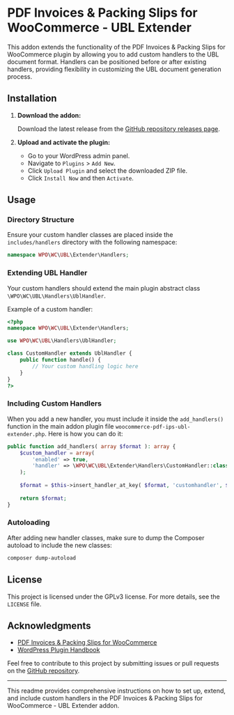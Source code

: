 # PDF Invoices & Packing Slips for WooCommerce - UBL Extender

This addon extends the functionality of the PDF Invoices & Packing Slips for WooCommerce plugin by allowing you to add custom handlers to the UBL document format. Handlers can be positioned before or after existing handlers, providing flexibility in customizing the UBL document generation process.

## Installation

1. **Download the addon:**

   Download the latest release from the [GitHub repository releases page](https://github.com/your-repo/woocommerce-pdf-ips-ubl-extender/releases).

2. **Upload and activate the plugin:**

   - Go to your WordPress admin panel.
   - Navigate to `Plugins` > `Add New`.
   - Click `Upload Plugin` and select the downloaded ZIP file.
   - Click `Install Now` and then `Activate`.

## Usage

### Directory Structure

Ensure your custom handler classes are placed inside the `includes/handlers` directory with the following namespace:

```php
namespace WPO\WC\UBL\Extender\Handlers;
```

### Extending UBL Handler

Your custom handlers should extend the main plugin abstract class `\WPO\WC\UBL\Handlers\UblHandler`.

Example of a custom handler:

```php
<?php
namespace WPO\WC\UBL\Extender\Handlers;

use WPO\WC\UBL\Handlers\UblHandler;

class CustomHandler extends UblHandler {
    public function handle() {
        // Your custom handling logic here
    }
}
?>
```

### Including Custom Handlers

When you add a new handler, you must include it inside the `add_handlers()` function in the main addon plugin file `woocommerce-pdf-ips-ubl-extender.php`. Here is how you can do it:

```php
public function add_handlers( array $format ): array {
    $custom_handler = array(
        'enabled' => true,
        'handler' => \WPO\WC\UBL\Extender\Handlers\CustomHandler::class,
    );
    
    $format = $this->insert_handler_at_key( $format, 'customhandler', $custom_handler, 'issuedate', 'after' ); // Insert after 'issuedate'
    
    return $format;
}
```

### Autoloading

After adding new handler classes, make sure to dump the Composer autoload to include the new classes:

```bash
composer dump-autoload
```

## License

This project is licensed under the GPLv3 license. For more details, see the `LICENSE` file.

## Acknowledgments

- [PDF Invoices & Packing Slips for WooCommerce](https://wordpress.org/plugins/woocommerce-pdf-invoices-packing-slips/)
- [WordPress Plugin Handbook](https://developer.wordpress.org/plugins/)

Feel free to contribute to this project by submitting issues or pull requests on the [GitHub repository](https://github.com/wpovernight/woocommerce-pdf-ips-ubl-extender).

---

This readme provides comprehensive instructions on how to set up, extend, and include custom handlers in the PDF Invoices & Packing Slips for WooCommerce - UBL Extender addon.